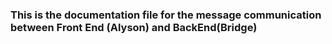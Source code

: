 ###  This is the documentation file for the message communication between Front End (Alyson) and BackEnd(Bridge)  ###



